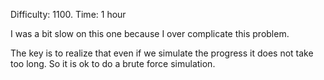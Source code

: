 Difficulty: 1100. Time: 1 hour

I was a bit slow on this one because I over complicate this problem.

The key is to realize that even if we simulate the progress it does not take
too long. So it is ok to do a brute force simulation. 
